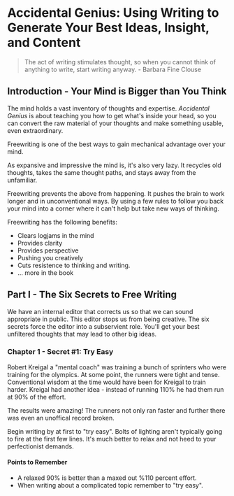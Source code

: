 # Accidental Genius: Using Writing to Generate Your Best Ideas, Insight, and Content

> The act of writing stimulates thought, so when you cannot think of anything to write, start writing anyway. - Barbara Fine Clouse

## Introduction - Your Mind is Bigger than You Think

The mind holds a vast inventory of thoughts and expertise. _Accidental Genius_ is about teaching you how to get what's inside your head, so you can convert the raw material of your thoughts and make something usable, even extraordinary.

Freewriting is one of the best ways to gain mechanical advantage over your mind.

As expansive and impressive the mind is, it's also very lazy. It recycles old thoughts, takes the same thought paths, and stays away from the unfamiliar.

Freewriting prevents the above from happening. It pushes the brain to work longer and in unconventional ways. By using a few rules to follow you back your mind into a corner where it can't help but take new ways of thinking.

Freewriting has the following benefits:

* Clears logjams in the mind
* Provides clarity
* Provides perspective
* Pushing you creatively
* Cuts resistence to thinking and writing.
* ... more in the book

## Part I - The Six Secrets to Free Writing

We have an internal editor that corrects us so that we can sound appropriate in public. This editor stops us from being creative. The six secrets force the editor into a subservient role. You'll get your best unfiltered thoughts that may lead to other big ideas.

### Chapter 1 - Secret #1: Try Easy

Robert Kreigal a "mental coach" was training a bunch of sprinters who were training for the olympics. At some point, the runners were tight and tense. Conventional wisdom at the time would have been for Kreigal to train harder. Kreigal had another idea - instead of running 110% he had them run at 90% of the effort.

The results were amazing! The runners not only ran faster and further there was even an unoffical record broken.

Begin writing by at first to "try easy". Bolts of lighting aren't typically going to fire at the first few lines. It's much better to relax and not heed to your perfectionist demands.

#### Points to Remember

* A relaxed 90% is better than a maxed out %110 percent effort.
* When writing about a complicated topic remember to "try easy".
